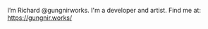 I’m Richard @gungnirworks. I'm a developer and artist. Find me at: https://gungnir.works/

<!---
gungnirworks/gungnirworks is a ✨ special ✨ repository because its `README.md` (this file) appears on your GitHub profile.
You can click the Preview link to take a look at your changes.
--->
